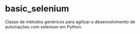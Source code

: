 # basic_selenium
 Classe de métodos genéricos para agilizar o desenvolvimento de automações com selenium em Python.
